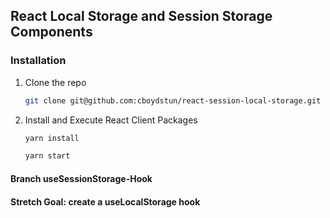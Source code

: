 ## React Local Storage and Session Storage Components

### Installation

1. Clone the repo
   ```sh
   git clone git@github.com:cboydstun/react-session-local-storage.git
   ```
2. Install and Execute React Client Packages

   ```sh
   yarn install
   ```

   ```sh
   yarn start
   ```

#### Branch useSessionStorage-Hook

#### Stretch Goal: create a useLocalStorage hook

